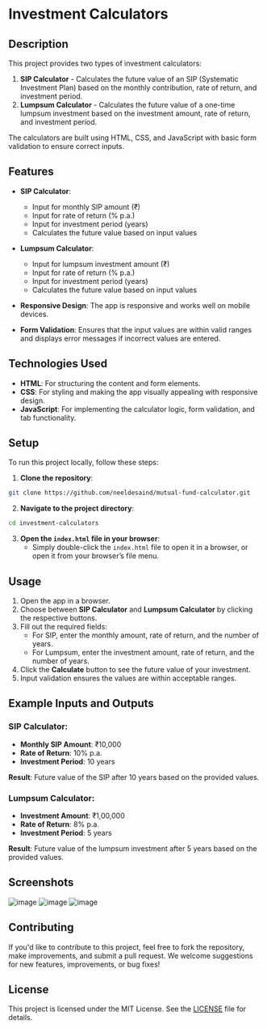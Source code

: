 # Investment Calculators

## Description

This project provides two types of investment calculators: 

1. **SIP Calculator** - Calculates the future value of an SIP (Systematic Investment Plan) based on the monthly contribution, rate of return, and investment period.
2. **Lumpsum Calculator** - Calculates the future value of a one-time lumpsum investment based on the investment amount, rate of return, and investment period.

The calculators are built using HTML, CSS, and JavaScript with basic form validation to ensure correct inputs.

## Features

- **SIP Calculator**:
  - Input for monthly SIP amount (₹)
  - Input for rate of return (% p.a.)
  - Input for investment period (years)
  - Calculates the future value based on input values
  
- **Lumpsum Calculator**:
  - Input for lumpsum investment amount (₹)
  - Input for rate of return (% p.a.)
  - Input for investment period (years)
  - Calculates the future value based on input values
  
- **Responsive Design**: The app is responsive and works well on mobile devices.
- **Form Validation**: Ensures that the input values are within valid ranges and displays error messages if incorrect values are entered.

## Technologies Used

- **HTML**: For structuring the content and form elements.
- **CSS**: For styling and making the app visually appealing with responsive design.
- **JavaScript**: For implementing the calculator logic, form validation, and tab functionality.

## Setup

To run this project locally, follow these steps:

1. **Clone the repository**:

```bash
git clone https://github.com/neeldesaind/mutual-fund-calculator.git
```

2. **Navigate to the project directory**:

```bash
cd investment-calculators
```

3. **Open the `index.html` file in your browser**:
   - Simply double-click the `index.html` file to open it in a browser, or open it from your browser’s file menu.

## Usage

1. Open the app in a browser.
2. Choose between **SIP Calculator** and **Lumpsum Calculator** by clicking the respective buttons.
3. Fill out the required fields:
   - For SIP, enter the monthly amount, rate of return, and the number of years.
   - For Lumpsum, enter the investment amount, rate of return, and the number of years.
4. Click the **Calculate** button to see the future value of your investment.
5. Input validation ensures the values are within acceptable ranges.

## Example Inputs and Outputs

### SIP Calculator:
- **Monthly SIP Amount**: ₹10,000
- **Rate of Return**: 10% p.a.
- **Investment Period**: 10 years

**Result**: Future value of the SIP after 10 years based on the provided values.

### Lumpsum Calculator:
- **Investment Amount**: ₹1,00,000
- **Rate of Return**: 8% p.a.
- **Investment Period**: 5 years

**Result**: Future value of the lumpsum investment after 5 years based on the provided values.

## Screenshots

![image](https://github.com/user-attachments/assets/84ee941d-fd90-494e-9adc-88102fa6b507)
![image](https://github.com/user-attachments/assets/cb23e179-210a-45d1-8537-1dda2558a1f9)
![image](https://github.com/user-attachments/assets/4b207092-02d2-4bcb-b4d5-fc5f4c47e622)


## Contributing

If you'd like to contribute to this project, feel free to fork the repository, make improvements, and submit a pull request. We welcome suggestions for new features, improvements, or bug fixes!

## License

This project is licensed under the MIT License. See the [LICENSE](https://github.com/neeldesaind/mutual-fund-calculator/blob/main/LICENSE) file for details.
